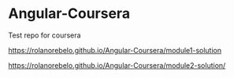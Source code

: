 # Angular-Coursera
Test repo for coursera

https://rolanorebelo.github.io/Angular-Coursera/module1-solution

https://rolanorebelo.github.io/Angular-Coursera/module2-solution/
